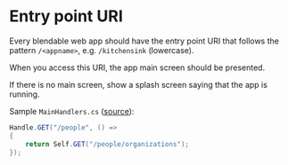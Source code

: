 # Entry point URI

Every blendable web app should have the entry point URI that follows the pattern `/<appname>`, e.g. `/kitchensink` \(lowercase\).

When you access this URI, the app main screen should be presented.

If there is no main screen, show a splash screen saying that the app is running.

Sample `MainHandlers.cs` \([source](https://github.com/StarcounterApps/People/blob/94341b2dc62ad6637808313c367f986a417d349b/src/People/Api/MainHandlers.cs#L32-L35)\):

```csharp
Handle.GET("/people", () =>
{
    return Self.GET("/people/organizations");
});
```

